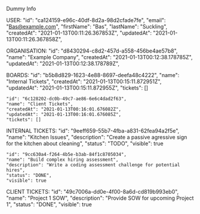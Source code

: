 Dummy Info

USER: 
    "id": "ca124159-e96c-40df-8d2a-98d2cfade7fe",
    "email": "Bas@example.com",
    "firstName": "Bas",
    "lastName": "Suckling",
    "createdAt": "2021-01-13T00:11:26.367853Z",
    "updatedAt": "2021-01-13T00:11:26.367858Z",

ORGANISATION: 
    "id": "d8430294-c8d2-457d-a558-456be4ae57b8",
    "name": "Example Company",
    "createdAt": "2021-01-13T00:12:38.178785Z",
    "updatedAt": "2021-01-13T00:12:38.178789Z",

BOARDS: 
    "id": "b5b8d829-1623-4e88-8697-deefa48c4222",
    "name": "Internal Tickets",
    "createdAt": "2021-01-13T00:15:11.872951Z",
    "updatedAt": "2021-01-13T00:15:11.872955Z",
    "tickets": []

    "id": "6c128202-dc0b-49c7-ae86-6e6c4dad2f63",
    "name": "Client Tickets",
    "createdAt": "2021-01-13T00:16:01.676082Z",
    "updatedAt": "2021-01-13T00:16:01.676085Z",
    "tickets": []    

INTERNAL TICKETS:
    "id": "9eeff659-55b7-4fba-a831-62fea94a2f5e",
    "name": "Kitchen Issues",
    "description": "Create a passive agressive sign for the kitchen about cleaning",
    "status": "TODO",
    "visible": true

    "id": "9cc630a4-f264-4b5e-b3ab-84f1c8705034",
    "name": "Build complex hiring assessment",
    "description": "Write a coding assessment challenge for potential hires",
    "status": "DONE",
    "visible": true

CLIENT TICKETS:
    "id": "49c7006a-dd0e-4f00-8a6d-cd819b993eb0",
    "name": "Project 1 SOW",
    "description": "Provide SOW for upcoming Project 1",
    "status": "DONE",
    "visible": true

    



    
